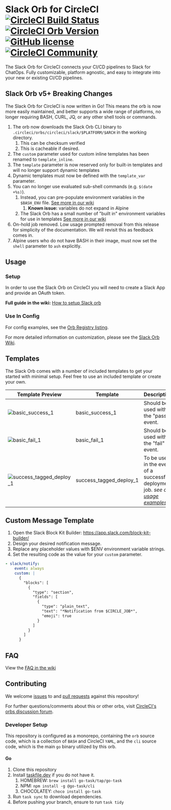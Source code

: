 # Slack Orb for CircleCI [![CircleCI Build Status](https://circleci.com/gh/CircleCI-Public/slack-orb.svg?style=shield "CircleCI Build Status")](https://circleci.com/gh/CircleCI-Public/slack-orb) [![CircleCI Orb Version](https://badges.circleci.com/orbs/circleci/slack.svg)](https://circleci.com/orbs/registry/orb/circleci/slack) [![GitHub license](https://img.shields.io/badge/license-MIT-blue.svg)](https://raw.githubusercontent.com/circleci-public/slack-orb/master/LICENSE) [![CircleCI Community](https://img.shields.io/badge/community-CircleCI%20Discuss-343434.svg)](https://discuss.circleci.com/c/ecosystem/orbs)

The Slack Orb for CircleCI connects your CI/CD pipelines to Slack for ChatOps. Fully customizable, platform agnostic, and easy to integrate into your new or existing CI/CD pipelines.

## Slack Orb v5+ Breaking Changes

The Slack Orb for CircleCI is now written in Go! This means the orb is now more easily maintained, and better supports a wide range of platforms, no longer requiring BASH, CURL, JQ, or any other shell tools or commands.

1. The orb now downloads the Slack Orb CLI binary to `.circleci/orbs/circleci/slack/$PLATFORM/$ARCH` in the working directory.
   1. This can be checksum verified
   2. This is cacheable if desired.
2. The `custom` parameter used for custom inline templates has been renamed to `template_inline`.
3. The `template` parameter is now reserved only for built-in templates and will no longer support dynamic templates
4. Dynamic templates must now be defined with the `template_var` parameter.
5. You can no longer use evaluated sub-shell commands (e.g. `$(date +%s)`).
   1. Instead, you can pre-populate environment variables in the `$BASH_ENV` file. [See more in our wiki]()
      1. **Known issue:** variables do not expand in Alpine
   2. The Slack Orb has a small number of "built in" environment variables for use in templates [See more in our wiki]()
6. On-hold job removed. Low usage prompted removal from this release for simplicity of the documentation. We will revisit this as feedback comes in.
7. Alpine users who do not have BASH in their image, must now set the `shell` parameter to `ash` explicitly.

## Usage

### Setup

In order to use the Slack Orb on CircleCI you will need to create a Slack App and provide an OAuth token. 

**Full guide in the wiki:** [How to setup Slack orb](https://github.com/CircleCI-Public/slack-orb/wiki/Setup)

### Use In Config

For config examples, see the [Orb Registry listing](http://circleci.com/orbs/registry/orb/circleci/slack).

For more detailed information on customization, please see the [Slack Orb Wiki](https://github.com/CircleCI-Public/slack-orb/wiki).

## Templates

The Slack Orb comes with a number of included templates to get your started with minimal setup. Feel free to use an included template or create your own.

| Template Preview  | Template  | Description |
| ------------- | ------------- | ------------- |
| ![basic_success_1](./.github/img/basic_success_1.png)  | basic_success_1   | Should be used with the "pass" event. |
| ![basic_fail_1](./.github/img/basic_fail_1.png)  | basic_fail_1   | Should be used with the "fail" event. |
| ![success_tagged_deploy_1](./.github/img/success_tagged_deploy_1.png)  | success_tagged_deploy_1   | To be used in the event of a successful deployment job. _see orb [usage examples](https://circleci.com/developer/orbs/orb/circleci/slack#usage-examples)_ |


## Custom Message Template

  1. Open the Slack Block Kit Builder: https://app.slack.com/block-kit-builder/
  2. Design your desired notification message.
  3. Replace any placeholder values with $ENV environment variable strings.
  4. Set the resulting code as the value for your `custom` parameter.

  ```yaml
- slack/notify:
      event: always
      custom: |
        {
          "blocks": [
            {
              "type": "section",
              "fields": [
                {
                  "type": "plain_text",
                  "text": "*Notification from $CIRCLE_JOB*",
                  "emoji": true
                }
              ]
            }
          ]
        }
  ```


## FAQ

View the [FAQ in the wiki](https://github.com/CircleCI-Public/slack-orb/wiki/FAQ)

## Contributing

We welcome [issues](https://github.com/CircleCI-Public/slack-orb/issues) to and [pull requests](https://github.com/CircleCI-Public/slack-orb/pulls) against this repository!

For further questions/comments about this or other orbs, visit [CircleCI's orbs discussion forum](https://discuss.circleci.com/c/orbs).

### Developer Setup

This repository is configured as a monorepo, containing the `orb` source code, which is a collection of `BASH` and CircleCI `YAML`, and the `cli` source code, which is the main `go` binary utilized by this orb.

#### Go

1. Clone this repository
2. Install [taskfile.dev](https://taskfile.dev/installation/) if you do not have it.
   1. HOMEBREW: `brew install go-task/tap/go-task`
   2. NPM: `npm install -g @go-task/cli`
   3. CHOCOLATEY: `choco install go-task`
3. Run `task sync` to download dependencies.
4. Before pushing your branch, ensure to run `task tidy`